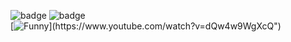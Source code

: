 ![badge](https://custom-icon-badges.herokuapp.com/badge/ADS&AI-1x-orange.svg?logo=bronzemedal)
![badge](https://custom-icon-badges.herokuapp.com/badge/ADS&AI-1x-orange.svg?logo=silvermedal)
<br>
[![Funny]([http://img.youtube.com/vi/XAMVzS13HY0/0.jpg](https://external-content.duckduckgo.com/iu/?u=https%3A%2F%2Fthumbs.dreamstime.com%2Fb%2Fcreative-illustration-design-blue-classic-web-button-click-here-arrow-white-background-click-here-arrow-web-button-classic-143433779.jpg&f=1&nofb=1&ipt=f1a7b8aea9beac67e807d9f216cb653e996a1cafb13521a84d0183cc88933dcb&ipo=images))](https://www.youtube.com/watch?v=dQw4w9WgXcQ")
